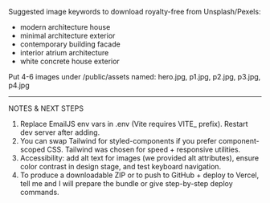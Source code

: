 Suggested image keywords to download royalty-free from Unsplash/Pexels:

- modern architecture house
- minimal architecture exterior
- contemporary building facade
- interior atrium architecture
- white concrete house exterior

Put 4-6 images under /public/assets named: hero.jpg, p1.jpg, p2.jpg, p3.jpg, p4.jpg

---

NOTES & NEXT STEPS

1. Replace EmailJS env vars in .env (Vite requires VITE\_ prefix). Restart dev server after adding.
2. You can swap Tailwind for styled-components if you prefer component-scoped CSS. Tailwind was chosen for speed + responsive utilities.
3. Accessibility: add alt text for images (we provided alt attributes), ensure color contrast in design stage, and test keyboard navigation.
4. To produce a downloadable ZIP or to push to GitHub + deploy to Vercel, tell me and I will prepare the bundle or give step-by-step deploy commands.
